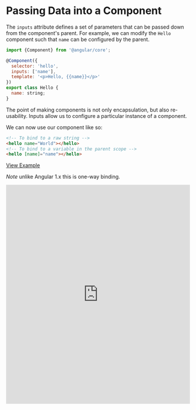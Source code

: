 # Passing Data into a Component

The `inputs` attribute defines a set of parameters that can be passed down from the component's parent. For example, we can modify the `Hello` component such that `name` can be configured by the parent.

```js
import {Component} from '@angular/core';

@Component({
  selector: 'hello',
  inputs: ['name'],
  template: '<p>Hello, {{name}}</p>'
})
export class Hello {
  name: string;
}
```

The point of making components is not only encapsulation, but also re-usability. Inputs allow us to configure a particular instance of a component.

We can now use our component like so:

```html
<!-- To bind to a raw string -->
<hello name="World"></hello>
<!-- To bind to a variable in the parent scope -->
<hello [name]="name"></hello>
```

[View Example](http://plnkr.co/edit/MgzGjYfuUV30MrB6UCsc?p=preview)

*Note* unlike Angular 1.x this is one-way binding.

<iframe class="no-pdf" style="width: 100%; height: 600px" src="http://embed.plnkr.co/MgzGjYfuUV30MrB6UCsc/" frameborder="0" allowfullscren="allowfullscren"></iframe>
